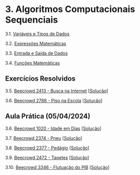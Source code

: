 # 3. Algoritmos Computacionais Sequenciais
   
   3.1. [Variáveis e Tipos de Dados](variaveis.md)

   3.2. [Expressões Matemáticas](expressoes.md)

   3.3. [Entrada e Saída de Dados](io.md)

   3.4. [Funções Matemáticas](math.md)

## Exercícios Resolvidos

   3.5. [Beecrowd 2413 - Busca na Internet](https://www.beecrowd.com.br/judge/en/problems/view/2413) [[Solução](beecrowd_2413.c)]

   3.6. [Beecrowd 2786 - Piso na Escola](https://www.beecrowd.com.br/judge/en/problems/view/2786) [[Solução](beecrowd_2786.c)]


## Aula Prática (05/04/2024)

   3.6. [Beecrowd 1020 - Idade em Dias](https://www.beecrowd.com.br/judge/en/problems/view/1020) [[Solução](beecrowd_1020.c)]

   3.7. [Beecrowd 2374 - Pneu](https://www.beecrowd.com.br/judge/en/problems/view/2374) [[Solução](beecrowd_2374.c)]

   3.8. [Beecrowd 2377 - Pedágio](https://www.beecrowd.com.br/judge/en/problems/view/2377) [[Solução](beecrowd_2377.c)]

   3.9. [Beecrowd 2472 - Tapetes](https://www.beecrowd.com.br/judge/en/problems/view/2472) [[Solução](beecrowd_2472.c)]

   3.10. [Beecrowd 3346 - Flutuação do PIB](https://www.beecrowd.com.br/judge/en/problems/view/3346) [[Solução](beecrowd_3346.c)]
